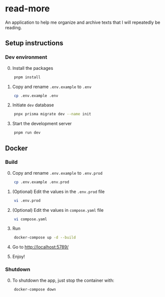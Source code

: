# read-more

An application to help me organize and archive texts that I will repeatedly be reading.

## Setup instructions

### Dev environment

0. Install the packages

```sh
    pnpm install
```

1. Copy and rename `.env.example` to `.env`

```sh
    cp .env.example .env
```

2. Initiate `dev` database

```sh
    pnpx prisma migrate dev --name init
```

3. Start the development server

```sh
    pnpm run dev
```

## Docker

### Build

0. Copy and rename `.env.example` to `.env.prod`

```sh
    cp .env.example .env.prod
```

1. (Optional) Edit the values in the `.env.prod` file

```sh
    vi .env.prod
```

2. (Optional) Edit the values in `compose.yaml` file

```sh
    vi compose.yaml
```

3. Run

```sh
    docker-compose up -d --build
```

4. Go to [http://localhost:5789/](http://localhost:5789)

5. Enjoy!

### Shutdown

0. To shutdown the app, just stop the container with:

```sh
    docker-compose down
```
